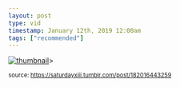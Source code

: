```yaml
---
layout: post
type: vid
timestamp: January 12th, 2019 12:00am
tags: ["recommended"]
---
```

[![thumbnail](http://i3.ytimg.com/vi/LuD2Aa0zFiA/hqdefault.jpg)](https://www.youtube.com/watch?v=LuD2Aa0zFiA)>
  
<small>source: https://saturdayxiii.tumblr.com/post/182016443259</small>